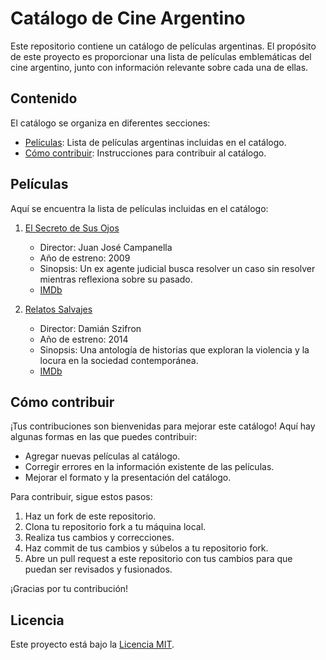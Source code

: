 # Catálogo de Cine Argentino

Este repositorio contiene un catálogo de películas argentinas. El propósito de este proyecto es proporcionar una lista de películas emblemáticas del cine argentino, junto con información relevante sobre cada una de ellas.

## Contenido

El catálogo se organiza en diferentes secciones:

- [Películas](#películas): Lista de películas argentinas incluidas en el catálogo.
- [Cómo contribuir](#cómo-contribuir): Instrucciones para contribuir al catálogo.

## Películas

Aquí se encuentra la lista de películas incluidas en el catálogo:

1. [El Secreto de Sus Ojos](#)
   - Director: Juan José Campanella
   - Año de estreno: 2009
   - Sinopsis: Un ex agente judicial busca resolver un caso sin resolver mientras reflexiona sobre su pasado.
   - [IMDb](#)
   
2. [Relatos Salvajes](#)
   - Director: Damián Szifron
   - Año de estreno: 2014
   - Sinopsis: Una antología de historias que exploran la violencia y la locura en la sociedad contemporánea.
   - [IMDb](#)

## Cómo contribuir

¡Tus contribuciones son bienvenidas para mejorar este catálogo! Aquí hay algunas formas en las que puedes contribuir:

- Agregar nuevas películas al catálogo.
- Corregir errores en la información existente de las películas.
- Mejorar el formato y la presentación del catálogo.

Para contribuir, sigue estos pasos:

1. Haz un fork de este repositorio.
2. Clona tu repositorio fork a tu máquina local.
3. Realiza tus cambios y correcciones.
4. Haz commit de tus cambios y súbelos a tu repositorio fork.
5. Abre un pull request a este repositorio con tus cambios para que puedan ser revisados y fusionados.

¡Gracias por tu contribución!

## Licencia

Este proyecto está bajo la [Licencia MIT](LICENSE).
